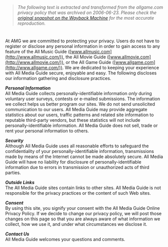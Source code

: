 > *The following text is extracted and transformed from the allgame.com privacy policy that was archived on 2006-06-23. Please check the [original snapshot on the Wayback Machine](https://web.archive.org/web/20060623084457id_/http%3A//www.allgame.com/com/amg/privacy.html) for the most accurate reproduction.*

# 

At AMG we are committed to protecting your privacy. Users do not have to register or disclose any personal information in order to gain access to any feature of the All Music Guide ([www.allmusic.com](http://www.allmusic.com/)), the All Movie Guide ([www.allmovie.com](http://www.allmovie.com/)), or the All Game Guide ([www.allgame.com](http://www.allgame.com/)). We are dedicated to keeping your experience with All Media Guide secure, enjoyable and easy. The following discloses our information gathering and disclosure practices. 

_**Personal Information**_   
All Media Guide collects personally-identifiable information _only_ during voluntary user surveys, contests or e-mailed submissions. The information we collect helps us better program our sites. We do not send unsolicited communication to our users. All Media Guide may provide aggregate statistics about our users, traffic patterns and related site information to reputable third-party vendors, but these statistics will not include personally-identifiable information. All Media Guide does not sell, trade or rent your personal information to others.

_**Security**_   
Although All Media Guide uses all reasonable efforts to safeguard the confidentiality of your personally-identifiable information, transmissions made by means of the Internet cannot be made absolutely secure. All Media Guide will have no liability for disclosure of personally-identifiable information due to errors in transmission or unauthorized acts of third parties.

_**Outside Links**_   
The All Media Guide sites contain links to other sites. All Media Guide is not responsible for the privacy practices or the content of such Web sites.

_**Consent**_   
By using this site, you signify your consent with the All Media Guide Online Privacy Policy. If we decide to change our privacy policy, we will post those changes on this page so that you are always aware of what information we collect, how we use it, and under what circumstances we disclose it.

_**Contact Us**_   
All Media Guide welcomes your questions and comments. 
